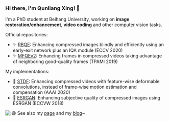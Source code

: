 ### Hi there, I'm Qunliang Xing! 👋 

<!--
**RyanXingQL/RyanXingQL** is a ✨ _special_ ✨ repository because its `README.md` (this file) appears on your GitHub profile.

Here are some ideas to get you started:

- 🔭 I’m currently working on ...
- 🌱 I’m currently learning ...
- 👯 I’m looking to collaborate on ...
- 🤔 I’m looking for help with ...
- 💬 Ask me about ...
- 📫 How to reach me: ...
- 😄 Pronouns: ...
- ⚡ Fun fact: ...
-->

I'm a PhD student at Beihang University, working on **image restoration/enhancement**, **video coding** and other computer vision tasks.

Official repositories:

- ✨ [RBQE](https://github.com/RyanXingQL/RBQE): Enhancing compressed images blindly and efficiently using an early-exit network plus an IQA module (ECCV 2020)
- ✨ [MFQEv2](https://github.com/RyanXingQL/MFQEv2.0): Enhancing frames in compressed videos taking advantage of neighboring good-quality frames (TPAMI 2019)

My implementations:

- 🔭 [STDF](https://github.com/RyanXingQL/STDF-PyTorch): Enhancing compressed videos with feature-wise deformable convolutions, instead of frame-wise motion estimation and compensation (AAAI 2020)
- 🔭 [ESRGAN](https://github.com/RyanXingQL/SubjectiveQE-ESRGAN): Enhancing subjective quality of compressed images using ESRGAN (ECCVW 2018)

<img align="left" src="https://github-readme-stats.vercel.app/api?username=RyanXingQL&theme=algolia&show_icons=true&include_all_commits=true&hide_title=true" />

😄 See also my [page](https://ryanxingql.github.io/) and my [blog](https://github.com/RyanXingQL/Blog)~
